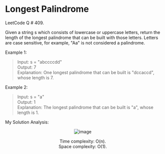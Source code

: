 # Longest Palindrome 

LeetCode Q # 409.

Given a string s which consists of lowercase or uppercase letters, return the length of the longest palindrome that can be built with those letters.
Letters are case sensitive, for example, "Aa" is not considered a palindrome.

Example 1:

>Input: s = "abccccdd"</br>
>Output: 7</br>
>Explanation: One longest palindrome that can be built is "dccaccd", whose length is 7.

Example 2:

>Input: s = "a"</br>
>Output: 1</br>
>Explanation: The longest palindrome that can be built is "a", whose length is 1.</br>

My Solution Analysis:

<div align = "center">

  ![image](https://github.com/xo-azeem/Longest-Palindrome-LeetCode/assets/171427226/1fe9e81c-c61b-4e2c-9750-f6f83dc0fb72)

  Time complexity: O(n).</br>Space complexity: O(1).
</div>
